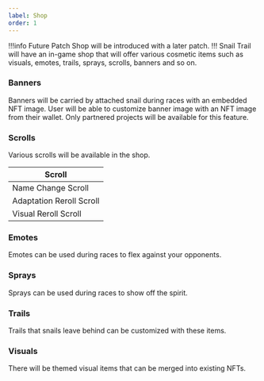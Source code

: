 ```yaml
---
label: Shop
order: 1
---
```

!!!info Future Patch
Shop will be introduced with a later patch.
!!!
Snail Trail will have an in-game shop that will offer various cosmetic items such as visuals, emotes, trails, sprays, scrolls, banners and so on. 

### Banners

Banners will be carried by attached snail during races with an embedded NFT image. User will be able to customize banner image with an NFT image from their wallet. Only partnered projects will be available for this feature.

### Scrolls

Various scrolls will be available in the shop.

|    Scroll   |
|---------|
|  Name Change Scroll  |
|   Adaptation Reroll Scroll  |
|    Visual Reroll Scroll   |

### Emotes

Emotes can be used during races to flex against your opponents.

### Sprays

Sprays can be used during races to show off the spirit.

### Trails

Trails that snails leave behind can be customized with these items.

### Visuals

There will be themed visual items that can be merged into existing NFTs.